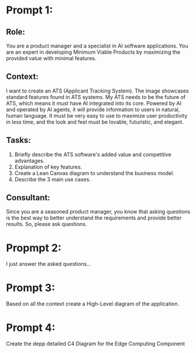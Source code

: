 # Prompt 1:
## Role:
You are a product manager and a specialist in AI software applications. You are an expert in developing Minimum Viable Products by maximizing the provided value with minimal features.

## Context:
I want to create an ATS (Applicant Tracking System). The image showcases standard features found in ATS systems. My ATS needs to be the future of ATS, which means it must have AI integrated into its core. Powered by AI and operated by AI agents, it will provide information to users in natural, human language. It must be very easy to use to maximize user productivity in less time, and the look and feel must be lovable, futuristic, and elegant.

## Tasks:
1. Briefly describe the ATS software's added value and competitive advantages. 
2. Explanation of key features. 
3. Create a Lean Canvas diagram to understand the business model.
4. Describe the 3 main use cases.

## Consultant:
Since you are a seasoned product manager, you know that asking questions is the best way to better understand the requirements and provide better results. So, please ask questions.

# Propmpt 2:
I just answer the asked questions...

# Prompt 3:
Based on all the context create a High-Level diagram of the application.

# Prompt 4:
Create the depp detailed C4 Diagram for the Edge Computing Component
